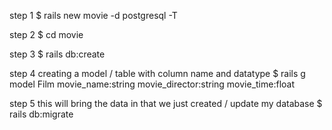 step 1
$ rails new movie -d postgresql -T

step 2
$ cd movie

step 3
$ rails db:create

step 4 creating a model / table with column name and datatype
$ rails g model Film movie_name:string movie_director:string movie_time:float

step 5 this will bring the data in that we just created / update my database
$ rails db:migrate

<!-- Challenges

Add five entries to the database via the Rails console
Create a migration to add a new column to the database called movie_length
Update the values of the five existing attributes to include a movie_length value
Generate a migration to rename the column 'category' to 'genre' -->
